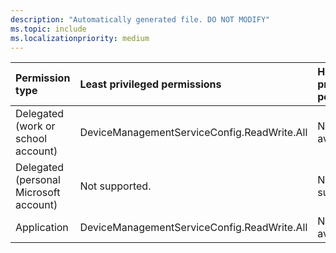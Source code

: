 ```yaml
---
description: "Automatically generated file. DO NOT MODIFY"
ms.topic: include
ms.localizationpriority: medium
---
```


|Permission type|Least privileged permissions|Higher privileged permissions|
|:---|:---|:---|
|Delegated (work or school account)|DeviceManagementServiceConfig.ReadWrite.All|Not available.|
|Delegated (personal Microsoft account)|Not supported.|Not supported.|
|Application|DeviceManagementServiceConfig.ReadWrite.All|Not available.|


